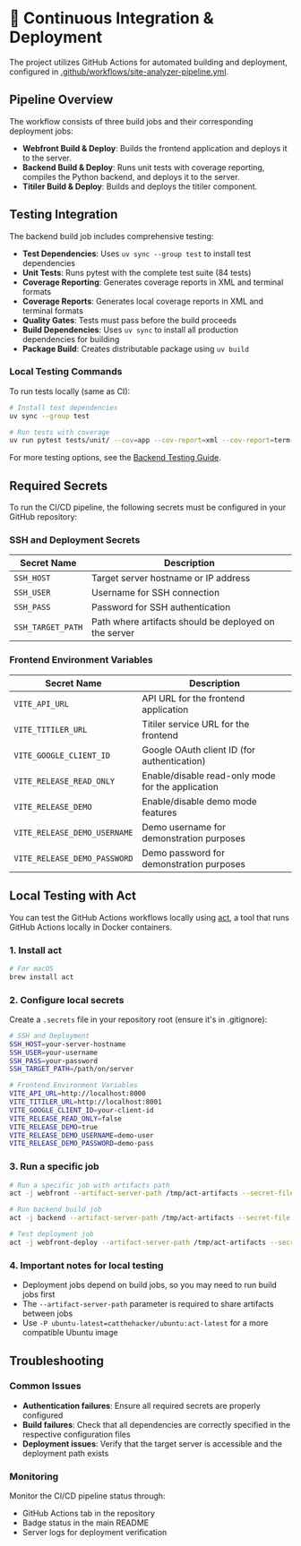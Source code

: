 # 🔄 Continuous Integration & Deployment

The project utilizes GitHub Actions for automated building and deployment, configured in [.github/workflows/site-analyzer-pipeline.yml](../.github/workflows/site-analyzer-pipeline.yml).

## Pipeline Overview

The workflow consists of three build jobs and their corresponding deployment jobs:

- **Webfront Build & Deploy**: Builds the frontend application and deploys it to the server.
- **Backend Build & Deploy**: Runs unit tests with coverage reporting, compiles the Python backend, and deploys it to the server.
- **Titiler Build & Deploy**: Builds and deploys the titiler component.

## Testing Integration

The backend build job includes comprehensive testing:

- **Test Dependencies**: Uses `uv sync --group test` to install test dependencies
- **Unit Tests**: Runs pytest with the complete test suite (84 tests)
- **Coverage Reporting**: Generates coverage reports in XML and terminal formats
- **Coverage Reports**: Generates local coverage reports in XML and terminal formats
- **Quality Gates**: Tests must pass before the build proceeds
- **Build Dependencies**: Uses `uv sync` to install all production dependencies for building
- **Package Build**: Creates distributable package using `uv build`

### Local Testing Commands

To run tests locally (same as CI):

```bash
# Install test dependencies
uv sync --group test

# Run tests with coverage
uv run pytest tests/unit/ --cov=app --cov-report=xml --cov-report=term-missing --tb=short
```

For more testing options, see the [Backend Testing Guide](../backend/TESTING.md).

## Required Secrets

To run the CI/CD pipeline, the following secrets must be configured in your GitHub repository:

### SSH and Deployment Secrets

| Secret Name | Description |
|-------------|-------------|
| `SSH_HOST` | Target server hostname or IP address |
| `SSH_USER` | Username for SSH connection |
| `SSH_PASS` | Password for SSH authentication |
| `SSH_TARGET_PATH` | Path where artifacts should be deployed on the server |



### Frontend Environment Variables

| Secret Name | Description |
|-------------|-------------|
| `VITE_API_URL` | API URL for the frontend application |
| `VITE_TITILER_URL` | Titiler service URL for the frontend |
| `VITE_GOOGLE_CLIENT_ID` | Google OAuth client ID (for authentication) |
| `VITE_RELEASE_READ_ONLY` | Enable/disable read-only mode for the application |
| `VITE_RELEASE_DEMO` | Enable/disable demo mode features |
| `VITE_RELEASE_DEMO_USERNAME` | Demo username for demonstration purposes |
| `VITE_RELEASE_DEMO_PASSWORD` | Demo password for demonstration purposes |

## Local Testing with Act

You can test the GitHub Actions workflows locally using [act](https://github.com/nektos/act), a tool that runs GitHub Actions locally in Docker containers.

### 1. Install act

```bash
# For macOS
brew install act
```

### 2. Configure local secrets

Create a `.secrets` file in your repository root (ensure it's in .gitignore):

```bash
# SSH and Deployment
SSH_HOST=your-server-hostname
SSH_USER=your-username
SSH_PASS=your-password
SSH_TARGET_PATH=/path/on/server

# Frontend Environment Variables
VITE_API_URL=http://localhost:8000
VITE_TITILER_URL=http://localhost:8001
VITE_GOOGLE_CLIENT_ID=your-client-id
VITE_RELEASE_READ_ONLY=false
VITE_RELEASE_DEMO=true
VITE_RELEASE_DEMO_USERNAME=demo-user
VITE_RELEASE_DEMO_PASSWORD=demo-pass
```

### 3. Run a specific job

```bash
# Run a specific job with artifacts path
act -j webfront --artifact-server-path /tmp/act-artifacts --secret-file .secrets

# Run backend build job
act -j backend --artifact-server-path /tmp/act-artifacts --secret-file .secrets

# Test deployment job
act -j webfront-deploy --artifact-server-path /tmp/act-artifacts --secret-file .secrets
```

### 4. Important notes for local testing

- Deployment jobs depend on build jobs, so you may need to run build jobs first
- The `--artifact-server-path` parameter is required to share artifacts between jobs
- Use `-P ubuntu-latest=catthehacker/ubuntu:act-latest` for a more compatible Ubuntu image

## Troubleshooting

### Common Issues

- **Authentication failures**: Ensure all required secrets are properly configured
- **Build failures**: Check that all dependencies are correctly specified in the respective configuration files
- **Deployment issues**: Verify that the target server is accessible and the deployment path exists

### Monitoring

Monitor the CI/CD pipeline status through:
- GitHub Actions tab in the repository
- Badge status in the main README
- Server logs for deployment verification